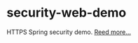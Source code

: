 # security-web-demo
HTTPS Spring security demo.
[Reed more...](http://computerman.com.ua/https-authentication-with-spring-security/)
